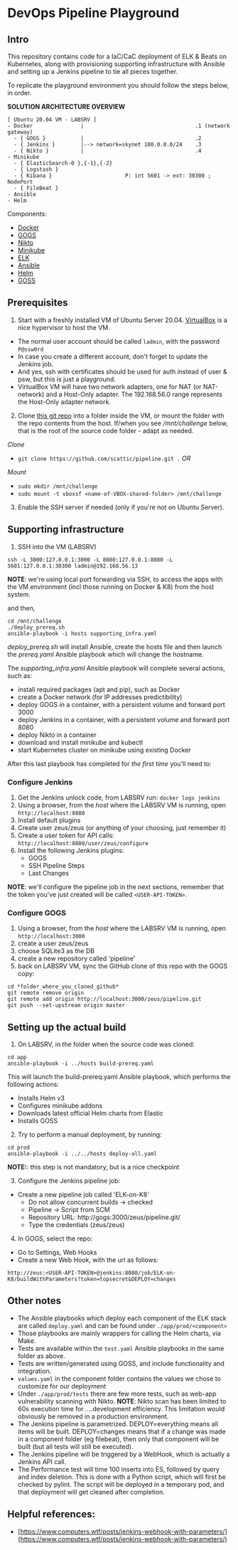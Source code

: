 # DevOps Pipeline Playground

## Intro

This repository contains code for a IaC/CaC deployment of ELK & Beats on Kubernetes, along with provisioning
supporting infrastructure with Ansible and setting up a Jenkins pipeline to tie all pieces together.

To replicate the playground environment you should follow the steps below, in order.

**SOLUTION ARCHITECTURE OVERVIEW**

```
[ Ubuntu 20.04 VM - LABSRV ]
- Docker               |                                   .1 (network gateway)
  - { GOGS }           |                                   .2
  - { Jenkins }        |--> network=skynet 100.0.0.0/24    .3
  - { Nikto }          |                                   .4
- Minikube
  - { ElasticSearch-0 },{-1},{-2}
  - { Logstash }
  - { Kibana }                       P: int 5601 -> ext: 30300 ; NodePort
  - { FileBeat }
- Ansible
- Helm
```

Components:
* [Docker](https://www.docker.com/)
* [GOGS](https://gogs.io/)
* [Nikto](https://cirt.net/Nikto2) 
* [Minikube](https://kubernetes.io/docs/setup/learning-environment/minikube/)
* [ELK](https://www.elastic.co/)
* [Ansible](https://www.ansible.com/)
* [Helm](https://helm.sh/)
* [GOSS](https://github.com/aelsabbahy/goss)


## Prerequisites

1. Start with a freshly installed VM of Ubuntu Server 20.04. [VirtualBox](https://www.virtualbox.org/) is a nice hypervisor to host the VM. 
  * The normal user account should be called `ladmin`, with the password `P@ssw0rd`
  * In case you create a different account, don't forget to update the Jenkins job.
  * And yes, ssh with certificates should be used for auth instead of user & psw, but this is just a playground.
  * VirtualBox VM will have two network adapters, one for NAT (or NAT-network) and a Host-Only adapter. The 192.168.56.0 range represents the Host-Only adapter network.

2. Clone [this git repo](https://github.com/scattic/pipeline) into a folder inside the VM, or mount the folder with the repo contents from the host. If/when you see */mnt/challenge* below, that is the root of the source code folder - adapt as needed. 

  *Clone*
  * `git clone https://github.com/scattic/pipeline.git .` _OR_

  *Mount*
  * `sudo mkdir /mnt/challenge`
  * `sudo mount -t vboxsf <name-of-VBOX-shared-folder> /mnt/challenge`

3. Enable the SSH server if needed (only if you're not on Ubuntu Server).

## Supporting infrastructure

1. SSH into the VM (LABSRV)

`ssh -L 3000:127.0.0.1:3000 -L 8080:127.0.0.1:8080 -L 5601:127.0.0.1:30300 ladmin@192.168.56.13` 

**NOTE**: we're using local port forwarding via SSH, to access the apps with the VM environment (incl those running on Docker & K8) from the host system.

and then,

```
cd /mnt/challenge
./deploy_prereq.sh
ansible-playbook -i hosts supporting_infra.yaml
```

*deploy_prereq.sh* will install Ansible, create the hosts file and then launch the *prereq.yaml* Ansible playbook which will change the hostname.

The *supporting_infra.yaml* Ansible playbook will complete several actions, such as:
* install required packages (apt and pip), such as Docker
* create a Docker network (for IP addresses predictibility)
* deploy GOGS in a container, with a persistent volume and forward port 3000
* deploy Jenkins in a container, with a persistent volume and forward port 8080
* deploy Nikto in a container
* download and install minikube and kubectl
* start Kubernetes cluster on minikube using existing Docker

After this last playbook has completed for _the first time_ you'll need to:

### Configure Jenkins

1. Get the Jenkins unlock code, from LABSRV run: `docker logs jenkins`
2. Using a browser, from the *host* where the LABSRV VM is running, open `http://localhost:8080`
3. Install default plugins
4. Create user zeus/zeus (or anything of your choosing, just remember it)
5. Create a user token for API calls: `http://localhost:8080/user/zeus/configure`
6. Install the following Jenkins plugins:
    - GOGS
    - SSH Pipeline Steps
    - Last Changes

**NOTE**: we'll configure the pipeline job in the next sections, remember that the token you've just created will be called `<USER-API-TOKEN>`.

### Configure GOGS

1. Using a browser, from the *host* where the LABSRV VM is running, open `http://localhost:3000`
2. create a user zeus/zeus
3. choose SQLite3 as the DB
4. create a new repository called 'pipeline'
5. back on LABSRV VM, sync the GitHub clone of this repo with the GOGS copy:

```
cd *folder_where_you_cloned_github*
git remote remove origin
git remote add origin http://localhost:3000/zeus/pipeline.git
git push --set-upstream origin master
```

## Setting up the actual build

1. On LABSRV, in the folder when the source code was cloned:

```
cd app
ansible-playbook -i ../hosts build-prereq.yaml
```

This will launch the build-prereq.yaml Ansible playbook, which performs the following actions:
* Installs Helm v3
* Configures minikube addons
* Downloads latest official Helm charts from Elastic
* Installs GOSS

2. Try to perform a manual deployment, by running:

```
cd prod
ansible-playbook -i ../../hosts deploy-all.yaml
``` 

**NOTE:**: this step is not mandatory, but is a nice checkpoint

3. Configure the Jenkins pipeline job:

* Create a new pipeline job called 'ELK-on-K8'
    * Do not allow concurrent builds -> checked
    * Pipeline -> Script from SCM
    * Repository URL: http://gogs:3000/zeus/pipeline.git/ 
    * Type the credentials (zeus/zeus)

4. In GOGS, select the repo:

* Go to Settings, Web Hooks
* Create a new Web Hook, with the url as follows:

```
http://zeus:<USER-API-TOKEN>@jenkins:8080/job/ELK-on-K8/buildWithParameters?token=topsecret&DEPLOY=changes
```

## Other notes

* The Ansible playbooks which deploy each component of the ELK stack are called `deploy.yaml` and can be found under `./app/prod/<component>`
* Those playbooks are mainly wrappers for calling the Helm charts, via Make.
* Tests are available within the `test.yaml` Ansible playbooks in the same folder as above.
* Tests are written/generated using GOSS, and include functionality and integration.
* `values.yaml` in the component folder contains the values we chose to customize for our deployment
* Under `./app/prod/tests` there are few more tests, such as web-app vulnerability scanning with Nikto.
**NOTE**: Nikto scan has been limited to 60s execution time for ....development efficiency. This limitation would obviously be removed in a production environment.
* The Jenkins pipeline is parametrized. DEPLOY=everything means all items will be built. DEPLOY=changes means that if a change was made in a component folder (eg filebeat), then only that component will be built (but all tests will still be executed).
* The Jenkins pipeline will be triggered by a WebHook, which is actually a Jenkins API call.
* The Performance test will time 100 inserts into ES, followed by query and index deletion. This is done with a Python script, which will first be checked by pylint. The script will be deployed in a temporary pod, and that deployment will get cleaned after completion.

## Helpful references:
* [https://www.computers.wtf/posts/jenkins-webhook-with-parameters/](https://www.computers.wtf/posts/jenkins-webhook-with-parameters/)